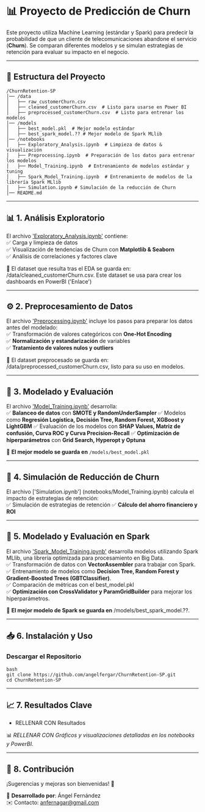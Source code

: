 # 📊 Proyecto de Predicción de Churn

Este proyecto utiliza Machine Learning (estándar y Spark) para predecir la probabilidad de que un cliente de telecomunicaciones abandone el servicio (**Churn**). Se comparan diferentes modelos y se simulan estrategias de retención para evaluar su impacto en el negocio.

---

## 📌 **Estructura del Proyecto**

```
/ChurnRetention-SP
│── /data
│   ├── raw_customerChurn.csv
│   ├── cleaned_customerChurn.csv  # Listo para usarse en Power BI
│   ├── preprocessed_customerChurn.csv  # Listo para entrenar los modelos 
│── /models
│   ├── best_model.pkl  # Mejor modelo estándar
│   ├── best_spark_model.?? # Mejor modelo de Spark MLlib
│── /notebooks
│   ├── Exploratory_Analysis.ipynb  # Limpieza de datos & visualización
│   ├── Preprocessing.ipynb  # Preparación de los datos para entrenar los modelos
│   ├── Model_Training.ipynb  # Entrenamiento de modelos estándar y tuning
│   ├── Spark_Model_Training.ipynb  # Entrenamiento de modelos de la librería Spark MLlib
│   ├── Simulation.ipynb # Simulación de la reducción de Churn  
│── README.md
```

---

## 📊 **1. Análisis Exploratorio**
El archivo ['Exploratory_Analysis.ipynb'](notebooks/Exploratory_Analysis.ipynb) contiene:  
✅ Carga y limpieza de datos  
✅ Visualización de tendencias de Churn con **Matplotlib & Seaborn**  
✅ Análisis de correlaciones y factores clave   

📌 El dataset que resulta tras el EDA se guarda en: /data/cleaned_customerChurn.csv. Este dataset se usa para crear los dashboards en PowerBI ('Enlace')

---

## ⚙️ **2. Preprocesamiento de Datos**
El archivo ['Preprocessing.ipynb'](notebooks/Preprocessing.ipynb) incluye los pasos para preparar los datos antes del modelado:  
✅ Transformación de valores categóricos con **One-Hot Encoding**  
✅ **Normalización y estandarización** de variables  
✅ **Tratamiento de valores nulos y outliers**

📌 El dataset preprocesado se guarda en: /data/preprocessed_customerChurn.csv, listo para su uso en modelos.  

---

## 🤖 **3. Modelado y Evaluación**
El archivo ['Model_Training.ipynb'](notebooks/Model_Training.ipynb) desarrolla:  
✅ **Balanceo de datos** con **SMOTE y RandomUnderSampler**
✅ Modelos como **Regresión Logística, Decisión Tree, Random Forest, XGBoost y LightGBM** 
✅ Evaluación de los modelos con **SHAP Values, Matriz de confusión, Curva ROC y Curva Precision-Recall** 
✅ **Optimización de hiperparámetros** con **Grid Search, Hyperopt y Optuna**

📌 **El mejor modelo se guarda en** `/models/best_model.pkl`

---

## 🎯 **4. Simulación de Reducción de Churn**
 
El archivo ['Simulation.ipynb']
(notebooks/Model_Training.ipynb) calcula el impacto de estrategias de retención:  
✅ Simulación de estrategias de retención
✅ **Cálculo del ahorro financiero y ROI**

---

## 🤖 **5. Modelado y Evaluación en Spark**
El archivo ['Spark_Model_Training.ipynb'](notebooks/Spark_Model_Training.ipynb) desarrolla modelos utilizando Spark MLlib, una librería optimizada para procesamiento en Big Data.  
✅ Transformación de datos con **VectorAssembler** para trabajar con Spark.  
✅ Entrenamiento de modelos como **Decision Tree, Random Forest y Gradient-Boosted Trees (GBTClassifier)**.    
✅ Comparación de métricas con el best_model.pkl  
✅ **Optimización con CrossValidator y ParamGridBuilder** para mejorar los hiperparámetros.  

📌 **El mejor modelo de Spark se guarda en** /models/best_spark_model.??.

---

## 📥 **6. Instalación y Uso**
### **Descargar el Repositorio**
```
bash
git clone https://github.com/angelfergar/ChurnRetention-SP.git
cd ChurnRetention-SP
```

---

## 📈 **7. Resultados Clave**
* RELLENAR CON Resultados

📊 _RELLENAR CON Gráficos y visualizaciones detalladas en los notebooks y PowerBI._

---

## 🤝 **8. Contribución**
¡Sugerencias y mejoras son bienvenidas! 🚀

📌 **Desarrollado por**: Ángel Fernández  
✉️ Contacto: anfernagar@gmail.com
